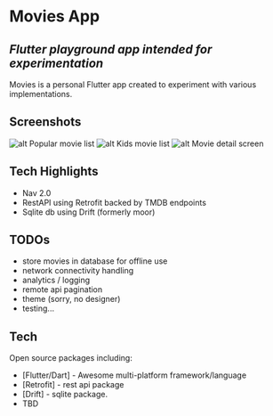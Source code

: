 # Movies App
## _Flutter playground app intended for experimentation_

Movies is a personal Flutter app created to experiment with various implementations.

## Screenshots
![alt Popular movie list](https://github.com/davidwbutts/flutter_movies/screenshots/popular_list.png?raw=true)
![alt Kids movie list](https://github.com/davidwbutts/flutter_movies/screenshots/kids_list.png?raw=true)
![alt Movie detail screen](https://github.com/davidwbutts/flutter_movies/screenshots/movie_detail.png?raw=true)

## Tech Highlights
- Nav 2.0
- RestAPI using Retrofit backed by TMDB endpoints
- Sqlite db using Drift (formerly moor)

## TODOs
- store movies in database for offline use
- network connectivity handling
- analytics / logging
- remote api pagination
- theme (sorry, no designer)
- testing...

## Tech

Open source packages including:
- [Flutter/Dart] - Awesome multi-platform framework/language
- [Retrofit] - rest api package
- [Drift] - sqlite package.
- TBD
